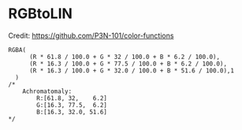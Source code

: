 # RGBtoLIN

Credit: https://github.com/P3N-101/color-functions

```PowerFx
RGBA(
      (R * 61.8 / 100.0 + G * 32 / 100.0 + B * 6.2 / 100.0),
      (R * 16.3 / 100.0 + G * 77.5 / 100.0 + B * 6.2 / 100.0),
      (R * 16.3 / 100.0 + G * 32.0 / 100.0 + B * 51.6 / 100.0),1
  )
/* 
    Achromatomaly:
        R:[61.8, 32,    6.2]
        G:[16.3, 77.5,  6.2]
        B:[16.3, 32.0, 51.6]
*/ 
```